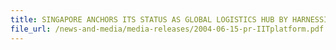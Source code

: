 ```yaml
---
title: SINGAPORE ANCHORS ITS STATUS AS GLOBAL LOGISTICS HUB BY HARNESSING INFORMATION TECHNOLOGY Integrated IT platform to make trade information flows more efficient
file_url: /news-and-media/media-releases/2004-06-15-pr-IITplatform.pdf
---
```

